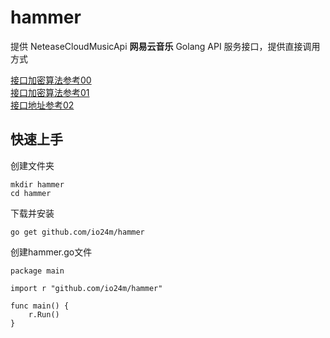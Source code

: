 hammer
====
提供 NeteaseCloudMusicApi **网易云音乐** Golang API 服务接口，提供直接调用方式  

[接口加密算法参考00](https://github.com/darknessomi/musicbox/wiki)  
[接口加密算法参考01](https://github.com/Binaryify/NeteaseCloudMusicApi/blob/master/util/crypto.js)  
[接口地址参考02](https://github.com/Binaryify/NeteaseCloudMusicApi)  

**快速上手**  
----
创建文件夹  

    mkdir hammer
    cd hammer
下载并安装  

    go get github.com/io24m/hammer
创建hammer.go文件  

    package main
    
    import r "github.com/io24m/hammer"
    
    func main() {
    	r.Run()
    }
